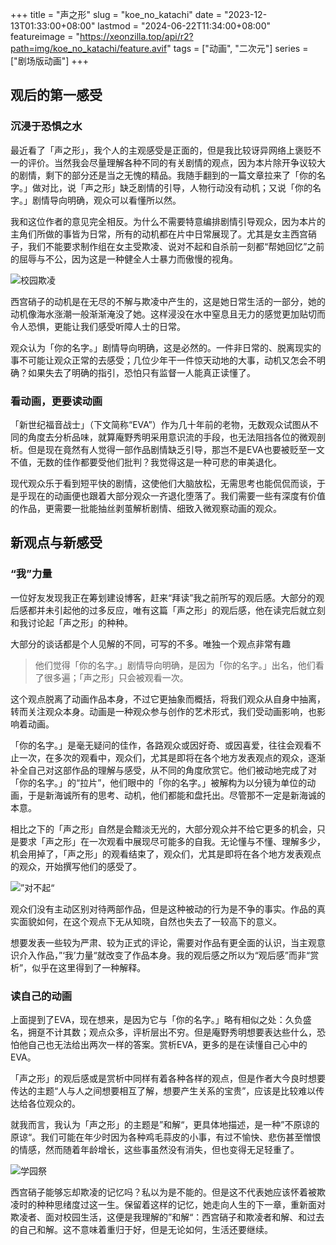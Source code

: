 +++
title = "声之形"
slug = "koe_no_katachi"
date = "2023-12-13T01:33:00+08:00"
lastmod = "2024-06-22T11:34:00+08:00"
featureimage = "https://xeonzilla.top/api/r2?path=img/koe_no_katachi/feature.avif"
tags = ["动画", "二次元"]
series = ["剧场版动画"]
+++
## 观后的第一感受
### 沉浸于恐惧之水
最近看了「声之形」，我个人的主观感受是正面的，但是我比较讶异网络上褒贬不一的评价。当然我会尽量理解各种不同的有关剧情的观点，因为本片除开争议较大的剧情，剩下的部分还是当之无愧的精品。我随手翻到的一篇文章拉来了「你的名字。」做对比，说「声之形」缺乏剧情的引导，人物行动没有动机；又说「你的名字。」剧情导向明确，观众可以看懂所以然。

我和这位作者的意见完全相反。为什么不需要特意编排剧情引导观众，因为本片的主角们所做的事皆为日常，所有的动机都在片中日常展现了。尤其是女主西宫硝子，我们不能要求制作组在女主受欺凌、说对不起和自杀前一刻都“帮她回忆”之前的屈辱与不公，因为这是一种健全人士暴力而傲慢的视角。

![校园欺凌](https://xeonzilla.top/api/r2?path=img/koe_no_katachi/01.avif "校园欺凌")

西宫硝子的动机是在无尽的不解与欺凌中产生的，这是她日常生活的一部分，她的动机像海水涨潮一般渐渐淹没了她。这样浸没在水中窒息且无力的感觉更加贴切而令人恐惧，更能让我们感受听障人士的日常。

观众认为「你的名字。」剧情导向明确，这是必然的。一件非日常的、脱离现实的事不可能让观众正常的去感受；几位少年干一件惊天动地的大事，动机又怎会不明确？如果失去了明确的指引，恐怕只有监督一人能真正读懂了。

### 看动画，更要读动画
「新世纪福音战士」（下文简称“EVA”）作为几十年前的老物，无数观众试图从不同的角度去分析品味，就算庵野秀明采用意识流的手段，也无法阻挡各位的微观剖析。但是现在竟然有人觉得一部作品剧情缺乏引导，那岂不是EVA也要被贬至一文不值，无数的佳作都要受他们批判？我觉得这是一种可悲的审美退化。

现代观众乐于看到短平快的剧情，这使他们大脑放松，无需思考也能侃侃而谈，于是乎现在的动画便也跟着大部分观众一齐退化堕落了。我们需要一些有深度有价值的作品，更需要一批能抽丝剥茧解析剧情、细致入微观察动画的观众。

## 新观点与新感受
### “我”力量
一位好友发现我正在筹划建设博客，赶来“拜读”我之前所写的观后感。大部分的观后感都并未引起他的过多反应，唯有这篇「声之形」的观后感，他在读完后就立刻和我讨论起「声之形」的种种。

大部分的谈话都是个人见解的不同，可写的不多。唯独一个观点非常有趣
>他们觉得「你的名字。」剧情导向明确，是因为「你的名字。」出名，他们看了很多遍；「声之形」只会被观看一次。

这个观点脱离了动画作品本身，不过它更抽象而概括，将我们观众从自身中抽离，转而关注观众本身。动画是一种观众参与创作的艺术形式，我们受动画影响，也影响着动画。

「你的名字。」是毫无疑问的佳作，各路观众或因好奇、或因喜爱，往往会观看不止一次，在多次的观看中，观众们，尤其是即将在各个地方发表观点的观众，逐渐补全自己对这部作品的理解与感受，从不同的角度欣赏它。他们被动地完成了对「你的名字。」的“拉片”，他们眼中的「你的名字。」被解构为以分镜为单位的动画，于是新海诚所有的思考、动机，他们都能和盘托出。尽管那不一定是新海诚的本意。

相比之下的「声之形」自然是会黯淡无光的，大部分观众并不给它更多的机会，只是要求「声之形」在一次观看中展现尽可能多的自我。无论懂与不懂、理解多少，机会用掉了，「声之形」的观看结束了，观众们，尤其是即将在各个地方发表观点的观众，开始撰写他们的感受了。

![”对不起“](https://xeonzilla.top/api/r2?path=img/koe_no_katachi/02.avif "”对不起“")

观众们没有主动区别对待两部作品，但是这种被动的行为是不争的事实。作品的真实面貌如何，在这个观点下无从知晓，自然也失去了一较高下的意义。

想要发表一些较为严肃、较为正式的评论，需要对作品有更全面的认识，当主观意识介入作品，”‘我’力量“就改变了作品本身。我的观后感之所以为“观后感”而非“赏析”，似乎在这里得到了一种解释。

### 读自己的动画
上面提到了EVA，现在想来，是因为它与「你的名字。」略有相似之处：久负盛名，拥趸不计其数；观点众多，评析层出不穷。但是庵野秀明想要表达些什么，恐怕他自己也无法给出两次一样的答案。赏析EVA，更多的是在读懂自己心中的EVA。

「声之形」的观后感或是赏析中同样有着各种各样的观点，但是作者大今良时想要传达的主题“人与人之间想要相互了解，想要产生关系的宝贵”，应该是比较难以传达给各位观众的。

就我而言，我认为「声之形」的主题是”和解“，更具体地描述，是一种”不原谅的原谅“。我们可能在年少时因为各种鸡毛蒜皮的小事，有过不愉快、悲伤甚至憎恨的情感，然而随着年龄增长，这些事虽然没有消失，但也变得无足轻重了。

![学园祭](https://xeonzilla.top/api/r2?path=img/koe_no_katachi/03.avif "学园祭")

西宫硝子能够忘却欺凌的记忆吗？私以为是不能的。但是这不代表她应该怀着被欺凌时的种种思绪度过这一生。保留着这样的记忆，她走向人生的下一章，重新面对欺凌者、面对校园生活，这便是我理解的”和解“：西宫硝子和欺凌者和解、和过去的自己和解。这不意味着重归于好，但是无论如何，生活还要继续。

